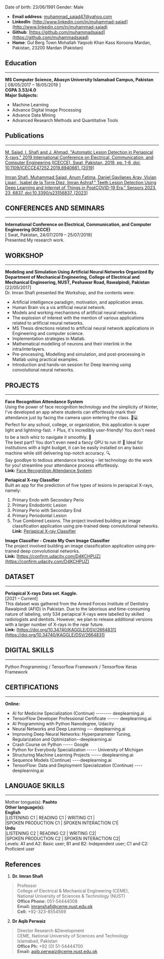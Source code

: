 
Date of birth: 23/06/1991 Gender: Male
- **Email address**: muhammad_sajad47@yahoo.com
- **LinkedIn**: [http://www.linkedin.com/in/muhammad-sajad](http://www.linkedin.com/in/muhammad-sajad)
- **Github**: [https://github.com/muhammadsajad](https://github.com/muhammadsajad)
- **Home**: Gul Berg Town Mohallah Yaqoob Khan Kass Koroona Mardan, Pakistan, 23200 Mardan (Pakistan)


## Education 
***  
**MS Computer Science, Abasyn University Islamabad Campus, Pakistan** <br />
[ 08/05/2017 – 18/05/2019 ] <br />
**CGPA 3.53/4.0** <br />
**Major Subjects:**
- Machine Learning
- Advance Digital Image Processing
- Advance Data Mining
- Advanced Research Methods and Quantitative Tools

## Publications
***
[M. Sajad, I. Shafi and J. Ahmad, "Automatic Lesion Detection in Periapical X-rays," 2019 International Conference on Electrical, Communication, and Computer Engineering (ICECCE), Swat, Pakistan, 2019, pp. 1-6, doi: 10.1109/ICECCE47252.2019.8940661.
[2019]](https://ieeexplore.ieee.org/abstract/document/8940661)

[Imran Shafi, Muhammad Sajad, Anum Fatima, Daniel Gavilanes Aray, Vivían Lipari , Isabel de la
Torre Diez, Imran Ashraf," Teeth Lesion Detection Using Deep Learning and Internet of Things
in PostCOVID-19 Era," Sensors 2023, 23, 6837. doi:10.3390/s23156837.
[2023]](https://doi.org/10.3390/s23156837)

## CONFERENCES AND SEMINARS
***
**International Conference on Electrical, Communication, and Computer Engineering (ICECCE)** <br />
[ Swat, Pakistan, 24/07/2019 – 25/07/2019] <br />
Presented My research work.

## WORKSHOP
***
**Modeling and Simulation Using Artificial Neural Networks Organized By Department of Mechanical Engineering, College of Electrical and Mechanical Engineering, NUST, Peshawar Road, Rawalpindi, Pakistan** <br />
[22/05/2017] <br />
Dr. Imran Shafi presented the Workshop, and the contents were:
- Artificial intelligence paradigm, motivation, and application areas.
- Human Brain vis a vis artificial neural network.
- Models and working mechanisms of artificial neural networks.
- The explosion of interest with the mention of various applications related to artificial neural networks.
- MS Thesis directions related to artificial neural network applications in Engineering and computer science.
- Implementation strategies in Matlab.
- Mathematical modelling of neurons and their interlink in the intra/interlayers.
- Pre-processing, Modelling and simulation, and post-processing in Matlab using practical examples.
- Introduction and hands-on session for Deep learning using convolutional neural networks.


## PROJECTS
***
**Face Recognition Attendance System** <br/>
Using the power of face recognition technology and the simplicity of tkinter, I've developed an app where students can effortlessly mark their attendance just by facing the camera upon entering the class. 📸💻 <br />
Perfect for any school, college, or organization, this application is super light and lightning-fast. ⚡️ Plus, it's incredibly user-friendly! You don't need to be a tech whiz to navigate it smoothly. 🚀 <br />
The best part? You don't even need a fancy GPU to run it! 💪 Ideal for institutions with a tight budget, it can be easily installed on any basic machine while still delivering top-notch accuracy. 🔍 <br />
Say goodbye to tedious attendance tracking – let technology do the work for you! streamline your attendance process effortlessly. <br />
**Link:** [Face Recognition Attendance System](https://youtu.be/_Y9ZmRDrKcQ?si=wg7ryELT7nB5yhuX) <br/>

**Periapical X-ray Classifier** <br/>
Built an app for the prediction of five types of lesions in periapical X-rays, namely:
 1) Primary Endo with Secondary Perio
 2) Primary Endodontic Lesion 
3) Primary Perio with Secondary End 
4) Primary Periodontal Lesion 
5) True Combined Lesions.
The project involved building an image classification application using pre-trained deep convolutional networks. <br />
**Link:** [Periapical X-ray Classifier](https://youtu.be/QuSJeuWmB44?si=J6DbSxa1B-1vjZhB) <br/>

**Image Classifier - Create My Own Image Classifier** <br/>
The project involved building an image classification application using pre-trained deep convolutional networks. <br />
**Link:** [https://confirm.udacity.com/D4KCHPUZ](https://confirm.udacity.com/D4KCHPUZ)


## DATASET
***
**Periapical X-rays Data set. Kaggle.** <br />
[2021 – Current] <br />
This dataset was gathered from the Armed Forces Institute of Dentistry Rawalpindi (AFID) in Pakistan. Due to the laborious and time-consuming nature of labeling, only 534 periapical X-rays were labelled by skilled radiologists and dentists. However, we plan to release additional versions with a larger number of X-rays in the near future. <br/>
**Link:** [https://doi.org/10.34740/KAGGLE/DSV/2664831](https://doi.org/10.34740/KAGGLE/DSV/2664831)


## DIGITAL SKILLS
***
Python Programming / Tensorflow Framework / Tensorflow Keras Framework 
<br/>
## CERTIFICATIONS
***
**Online:**
- AI for Medicine Specialization (Continue) -------- deeplearning.ai
- TensorFlow Developer Professional Certificate ------ deeplearning.ai
- AI Programming with Python Nanodegree, Udacity
- Neural Networks and Deep Learning --- deeplearning.ai
- Improving Deep Neural Networks: Hyperparameter Tuning, Regularization and Optimization--deeplearning.ai
- Crash Course on Python ----- Google
- Python for Everybody Specialization ----- University of Michigan
- Structuring Machine Learning Projects ----- deeplearning.ai
- Sequence Models (Continue) ----deeplearning.ai
- TensorFlow: Data and Deployment Specialization (Continue) ----deeplearning.ai

## LANGUAGE SKILLS 
***
Mother tongue(s): **Pashto** <br/>
**Other language(s):** <br/>
**English** <br/>
|LISTENING C1 | READING C1 | WRITING C1 | <br/>
|SPOKEN PRODUCTION C1 | SPOKEN INTERACTION C1| <br/>
**Urdu** <br/>
|LISTENING C2 | READING C2 | WRITING C2| <br/>
|SPOKEN PRODUCTION C2 | SPOKEN INTERACTION C2| <br/>
Levels: A1 and A2: Basic user; B1 and B2: Independent user; C1 and C2: Proficient user

## References
1) **Dr. Imran Shafi** <br />
> Professor <br />
> College of Electrical & Mechanical Engineering (CEME), <br />
> National University of Sciences & Technology (NUST) <br />
> **Office Phone:** 051-54444008 <br />
> **Email:** [imranshafi@ceme.nust.edu.pk](mailto:imranshafi@ceme.nust.edu.pk) <br />
> **Cell:** +92-323-8554569 <br />

2) **Dr Aqib Perwaiz** <br />
> Director Research &Development <br />
> CEME, National University of Sciences and Technology <br />
> Islamabad, Pakistan <br />
> **Office Ph:** +92 (0) 51-54444700 <br />
> **Email:** [aqib.perwaiz@ceme.nust.edu.pk](mailto:aqib.perwaiz@ceme.nust.edu.pk) <br />
   

